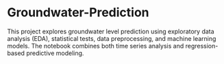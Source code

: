 # Groundwater-Prediction
This project explores groundwater level prediction using exploratory data analysis (EDA), statistical tests, data preprocessing, and machine learning models. The notebook combines both time series analysis and regression-based predictive modeling.
